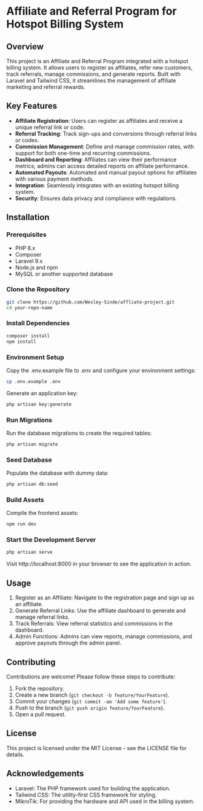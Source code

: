 # Affiliate and Referral Program for Hotspot Billing System

## Overview

This project is an Affiliate and Referral Program integrated with a hotspot billing system. It allows users to register as affiliates, refer new customers, track referrals, manage commissions, and generate reports. Built with Laravel and Tailwind CSS, it streamlines the management of affiliate marketing and referral rewards.

## Key Features

-   **Affiliate Registration**: Users can register as affiliates and receive a unique referral link or code.
-   **Referral Tracking**: Track sign-ups and conversions through referral links or codes.
-   **Commission Management**: Define and manage commission rates, with support for both one-time and recurring commissions.
-   **Dashboard and Reporting**: Affiliates can view their performance metrics; admins can access detailed reports on affiliate performance.
-   **Automated Payouts**: Automated and manual payout options for affiliates with various payment methods.
-   **Integration**: Seamlessly integrates with an existing hotspot billing system.
-   **Security**: Ensures data privacy and compliance with regulations.

## Installation

### Prerequisites

-   PHP 8.x
-   Composer
-   Laravel 9.x
-   Node.js and npm
-   MySQL or another supported database

### Clone the Repository

```bash
git clone https://github.com/Wesley-Sinde/affliate-project.git
cd your-repo-name
```

### Install Dependencies

```bash
composer install
npm install
```

### Environment Setup

Copy the .env.example file to .env and configure your environment settings:

```bash
cp .env.example .env
```

Generate an application key:

```bash
php artisan key:generate
```

### Run Migrations

Run the database migrations to create the required tables:

```bash
php artisan migrate
```

### Seed Database

Populate the database with dummy data:

```bash
php artisan db:seed
```

### Build Assets

Compile the frontend assets:

```bash
npm run dev
```

### Start the Development Server

```bash
php artisan serve
```

Visit http://localhost:8000 in your browser to see the application in action.

## Usage

1. Register as an Affiliate: Navigate to the registration page and sign up as an affiliate.
2. Generate Referral Links: Use the affiliate dashboard to generate and manage referral links.
3. Track Referrals: View referral statistics and commissions in the dashboard.
4. Admin Functions: Admins can view reports, manage commissions, and approve payouts through the admin panel.

## Contributing

Contributions are welcome! Please follow these steps to contribute:

1. Fork the repository.
2. Create a new branch (`git checkout -b feature/YourFeature`).
3. Commit your changes (`git commit -am 'Add some feature'`).
4. Push to the branch (`git push origin feature/YourFeature`).
5. Open a pull request.

## License

This project is licensed under the MIT License - see the LICENSE file for details.

## Acknowledgements

-   Laravel: The PHP framework used for building the application.
-   Tailwind CSS: The utility-first CSS framework for styling.
-   MikroTik: For providing the hardware and API used in the billing system.
